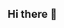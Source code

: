 ## Hi there 👋

<!--
# Hello, I'm Jud 👋

I'm a Software Tester learning Cybersecurity and Ethical Hacking.  
- 🔹 Passionate about automation and security  
- 🔹 Learning new technologies every day  
- 🔹 Based in Minneapolis, MN  



- 🔭 I’m currently working on HRM
- 🌱 I’m currently learning Cybersecurity and Ethical Hacking.  
- 👯 I’m looking to collaborate on creating and devloping framework
- 🤔 I’m looking for help with Ethical Hacking
- 💬 Ask me about java
- 📫 How to reach me: juduraman@gmal.com
- 😄 Pronouns: HIM
- ⚡ Fun fact: Traveler


## 📊 GitHub Stats:
![Your GitHub Stats](https://github-readme-stats.vercel.app/api?username=your-username&show_icons=true&theme=dark)

-->
